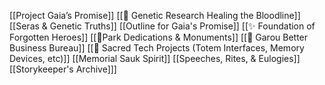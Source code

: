 [[Project Gaia’s Promise]]
[[🔬 Genetic Research Healing the Bloodline]]
[[Seras & Genetic Truths]]
[[Outline for Gaia's Promise]]
[[✨ Foundation of Forgotten Heroes]]
[[📍Park Dedications & Monuments]]
[[📡 Garou Better Business Bureau]]
[[📲 Sacred Tech Projects (Totem Interfaces, Memory Devices, etc)]]
[[Memorial Sauk Spirit]]
[[Speeches, Rites, & Eulogies]]
[[Storykeeper's Archive]]]